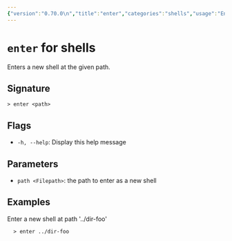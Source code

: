 ```yaml
---
{"version":"0.70.0\n","title":"enter","categories":"shells","usage":"Enters a new shell at the given path.\n"}
---
```

<!-- THIS FILE IS GENERATED BY update_book_commands.cjs USING NUSHELL'S HELP COMMANDS.
REFRAIN FROM EDITING IT MANUALLY.-->
# <code>enter</code> for shells

<div class='command-title'>Enters a new shell at the given path.</div>

## Signature

```> enter <path>```

## Flags

 * ```-h, --help```: Display this help message
## Parameters

 * ```path <Filepath>```: the path to enter as a new shell
## Examples

  Enter a new shell at path '../dir-foo'
```shell
  > enter ../dir-foo
```


